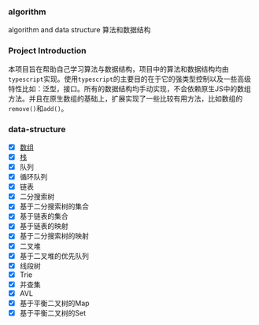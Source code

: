 ### algorithm
algorithm and data structure 算法和数据结构

### Project Introduction
本项目旨在帮助自己学习算法与数据结构，项目中的算法和数据结构均由`typescript`实现。使用`typescript`的主要目的在于它的强类型控制以及一些高级特性比如：泛型，接口。所有的数据结构均手动实现，不会依赖原生JS中的数组方法。并且在原生数组的基础上，扩展实现了一些比较有用方法，比如数组的`remove()`和`add()`。

### data-structure
- [x] [数组](./data-structure/00_Array.md)
- [x] [栈](./data-structure/01_Stack.md)
- [x] 队列
- [x] 循环队列
- [x] 链表
- [x] 二分搜索树
- [x] 基于二分搜索树的集合
- [x] 基于链表的集合
- [x] 基于链表的映射
- [x] 基于二分搜索树的映射
- [x] 二叉堆
- [x] 基于二叉堆的优先队列
- [x] 线段树
- [x] Trie
- [x] 并查集
- [x] AVL
- [x] 基于平衡二叉树的Map
- [x] 基于平衡二叉树的Set
